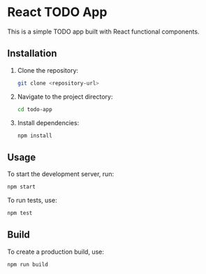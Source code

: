 # React TODO App

This is a simple TODO app built with React functional components.

## Installation

1. Clone the repository:

   ```bash
   git clone <repository-url>
   ```

2. Navigate to the project directory:

   ```bash
   cd todo-app
   ```

3. Install dependencies:

   ```bash
   npm install
   ```

## Usage

To start the development server, run:

```bash
npm start
```

To run tests, use:

```bash
npm test
```

## Build

To create a production build, use:

```bash
npm run build
```

